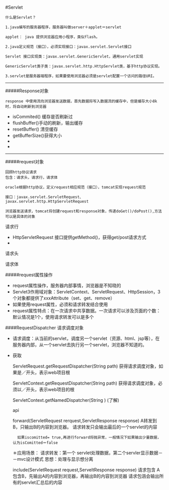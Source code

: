  #Servlet
 
    什么是Servlet？
    
    1.java编写的服务器程序，服务器叫做server＋applet＝servlet
    
    applet： java 提供浏览器应用小程序，类似flash。
    
    2.java定义规范（接口），必须实现接口：javax.servlet.Servlet接口
    
    Servlet 接口实现类：javax.servlet.GenericServlet，通用servlet实现
    
    GenericServlet类子类：javax.servlet.http.HttpServlet类，基于http协议实现。
    
    3.servlet是服务器端程序，如果要使用浏览器必须是servlet配置一个访问的路径URI。 
 
 ---   
#####Response对象

    response 中使用流向浏览器发送数据，首先数据将写入数据流的缓存中，但是缓存大小8k时，将自动刷新到浏览器

- isCommited() 缓存是否刷新过    
- flushBuffer()手动的刷新，输出缓存
- resetBuffer() 清空缓存
- getBufferSize()获得大小
- 
- 

---


#####request对象

    回顾http协议请求
    包含：请求头，请求行，请求体
    
    oracle根据http协议，定义request相应规范（接口），tomcat实现request规范
    
    接口：javax.servlet.ServletRequest、javax.servlet.http.HttpServletRequest
    
    浏览器发送请求，tomcat将创建request和response对象，传递doGet()/doPost(),方法可以是具体的对象



请求行

- HttpServletRequest 接口提供getMethod()，获得get/post请求方式
- 


请求头







请求体


#####request属性操作

- request属性操作，服务器内部事情，浏览器是不知晓的
- Servlet3作用域对象：ServletContext、ServletRequest、HttpSession，3个对象都提供了xxxAttribute（set、get、remove）
- 如果使用request属性，必须和请求转发结合使用
- request属性特点：在一次请求中共享数据。一次请求可以涉及页面的个数：默认情况是1个，使用请求转发可以是多个
 

####RequestDispatcher 请求调度对象

- 请求调度：从当前的servlet，调度另一个servlet（资源、html、jsp等），在服务器内部，从一个servlet去执行另一个servlet，浏览器不知道的。
- 获取


    
    ServletRequest.getRequestDispatcher(String path) 获得请求调度对象，如果是／开头，表示web项目根

    ServletContext.getRequestDispatcher(String path) 获得请求调度对象，必须以／开头，表示web项目的根
    
    ServletContext.getNamedDispatcher(String ) (了解)
    
    api
    
    forward(ServletRequest rerquest,ServletResponse response) 
        A转发到B，只输出B的内容到浏览器。
        请求转发只会输出最后的一个servlet的内容
        
        如果iscomitted= true,再进行forward将抛异常，一般情况下如果输出少量数据，认为isComitted＝false
    ＊应用场景：
    请求转发：第一个 servlet处理数据，第二个servler显示数据－－mvc设计模式
    思想：处理与显示想分离
    
    include(ServletRequest request,ServeltResponse response) 请求包含
        A包含B，先输出A的内容到浏览器，再输出B的内容到浏览器
        请求包涵会输出所有的servlet汇总后的内容
    









    
    
    
    

    
    


    
    
    